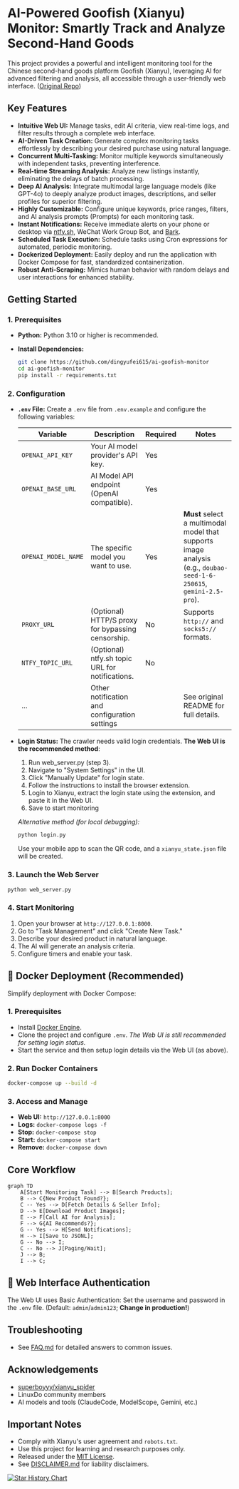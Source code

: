 # AI-Powered Goofish (Xianyu) Monitor: Smartly Track and Analyze Second-Hand Goods

This project provides a powerful and intelligent monitoring tool for the Chinese second-hand goods platform Goofish (Xianyu), leveraging AI for advanced filtering and analysis, all accessible through a user-friendly web interface. ([Original Repo](https://github.com/dingyufei615/ai-goofish-monitor))

## Key Features

*   **Intuitive Web UI:** Manage tasks, edit AI criteria, view real-time logs, and filter results through a complete web interface.
*   **AI-Driven Task Creation:** Generate complex monitoring tasks effortlessly by describing your desired purchase using natural language.
*   **Concurrent Multi-Tasking:** Monitor multiple keywords simultaneously with independent tasks, preventing interference.
*   **Real-time Streaming Analysis:** Analyze new listings instantly, eliminating the delays of batch processing.
*   **Deep AI Analysis:** Integrate multimodal large language models (like GPT-4o) to deeply analyze product images, descriptions, and seller profiles for superior filtering.
*   **Highly Customizable:** Configure unique keywords, price ranges, filters, and AI analysis prompts (Prompts) for each monitoring task.
*   **Instant Notifications:** Receive immediate alerts on your phone or desktop via [ntfy.sh](https://ntfy.sh/), WeChat Work Group Bot, and [Bark](https://bark.day.app/).
*   **Scheduled Task Execution:** Schedule tasks using Cron expressions for automated, periodic monitoring.
*   **Dockerized Deployment:** Easily deploy and run the application with Docker Compose for fast, standardized containerization.
*   **Robust Anti-Scraping:** Mimics human behavior with random delays and user interactions for enhanced stability.

## Getting Started

### 1. Prerequisites

*   **Python:** Python 3.10 or higher is recommended.
*   **Install Dependencies:**

    ```bash
    git clone https://github.com/dingyufei615/ai-goofish-monitor
    cd ai-goofish-monitor
    pip install -r requirements.txt
    ```

### 2. Configuration

*   **`.env` File:** Create a `.env` file from `.env.example` and configure the following variables:

    | Variable            | Description                                    | Required | Notes                                                                                                                                                                                                                                                        |
    | ------------------- | ---------------------------------------------- | -------- | -------------------------------------------------------------------------------------------------------------------------------------------------------------------------------------------------------------------------------------------------------------- |
    | `OPENAI_API_KEY`    | Your AI model provider's API key.             | Yes      |                                                                                                                                                                                                                                                              |
    | `OPENAI_BASE_URL`   | AI Model API endpoint (OpenAI compatible).    | Yes      |                                                                                                                                                                                                                                                              |
    | `OPENAI_MODEL_NAME` | The specific model you want to use.            | Yes      | **Must** select a multimodal model that supports image analysis (e.g., `doubao-seed-1-6-250615`, `gemini-2.5-pro`).                                                                                                                                   |
    | `PROXY_URL`         | (Optional) HTTP/S proxy for bypassing censorship. | No       | Supports `http://` and `socks5://` formats.                                                                                                                                                                                                               |
    | `NTFY_TOPIC_URL`    | (Optional) ntfy.sh topic URL for notifications. | No       |                                                                                                                                                                                                                                                              |
    | ...                 | Other notification and configuration settings |          | See original README for full details.                                                                                                                                                                                                                            |

*   **Login Status:**  The crawler needs valid login credentials.  **The Web UI is the recommended method**:

    1.  Run web_server.py (step 3).
    2.  Navigate to "System Settings" in the UI.
    3.  Click "Manually Update" for login state.
    4.  Follow the instructions to install the browser extension.
    5.  Login to Xianyu, extract the login state using the extension, and paste it in the Web UI.
    6.  Save to start monitoring

    *Alternative method (for local debugging):*
    ```bash
    python login.py
    ```
    Use your mobile app to scan the QR code, and a `xianyu_state.json` file will be created.

### 3. Launch the Web Server

```bash
python web_server.py
```

### 4. Start Monitoring

1.  Open your browser at `http://127.0.0.1:8000`.
2.  Go to "Task Management" and click "Create New Task."
3.  Describe your desired product in natural language.
4.  The AI will generate an analysis criteria.
5.  Configure timers and enable your task.

## 🐳 Docker Deployment (Recommended)

Simplify deployment with Docker Compose:

### 1. Prerequisites

*   Install [Docker Engine](https://docs.docker.com/engine/install/).
*   Clone the project and configure `.env`.  *The Web UI is still recommended for setting login status.*
*   Start the service and then setup login details via the Web UI (as above).

### 2. Run Docker Containers

```bash
docker-compose up --build -d
```

### 3. Access and Manage

*   **Web UI:**  `http://127.0.0.1:8000`
*   **Logs:** `docker-compose logs -f`
*   **Stop:** `docker-compose stop`
*   **Start:** `docker-compose start`
*   **Remove:** `docker-compose down`

## Core Workflow

```mermaid
graph TD
    A[Start Monitoring Task] --> B[Search Products];
    B --> C{New Product Found?};
    C -- Yes --> D[Fetch Details & Seller Info];
    D --> E[Download Product Images];
    E --> F[Call AI for Analysis];
    F --> G{AI Recommends?};
    G -- Yes --> H[Send Notifications];
    H --> I[Save to JSONL];
    G -- No --> I;
    C -- No --> J[Paging/Wait];
    J --> B;
    I --> C;
```

## 🔑 Web Interface Authentication

The Web UI uses Basic Authentication:  Set the username and password in the `.env` file. (Default: `admin`/`admin123`; **Change in production!**)

## Troubleshooting

*   See [FAQ.md](FAQ.md) for detailed answers to common issues.

## Acknowledgements

*   [superboyyy/xianyu_spider](https://github.com/superboyyy/xianyu_spider)
*   LinuxDo community members
*   AI models and tools (ClaudeCode, ModelScope, Gemini, etc.)

## Important Notes

*   Comply with Xianyu's user agreement and `robots.txt`.
*   Use this project for learning and research purposes only.
*   Released under the [MIT License](LICENSE).
*   See [DISCLAIMER.md](DISCLAIMER.md) for liability disclaimers.

[![Star History Chart](https://api.star-history.com/svg?repos=dingyufei615/ai-goofish-monitor&type=Date)](https://star-history.com/#dingyufei615/ai-goofish-monitor&Date)
